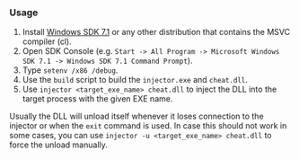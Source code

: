 ### Usage

1. Install [Windows SDK 7.1](http://www.microsoft.com/en-us/download/details.aspx?id=8279)
   or any other distribution that contains the MSVC compiler (cl).
2. Open SDK Console (e.g. `Start -> All Program -> Microsoft Windows SDK 7.1 -> Windows SDK 7.1 Command Prompt`).
3. Type `setenv /x86 /debug`.
4. Use the `build` script to build the `injector.exe` and `cheat.dll`.
5. Use `injector <target_exe_name> cheat.dll` to inject the DLL into the target process with the given EXE name.

Usually the DLL will unload itself whenever it loses connection to the injector or when the `exit` command is used.
In case this should not work in some cases, you can use `injector -u <target_exe_name> cheat.dll` to force the unload manually.